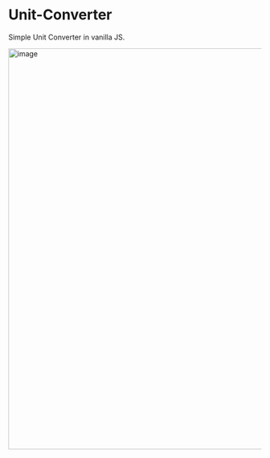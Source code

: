 # Unit-Converter

Simple Unit Converter in vanilla JS.

<img width="797" alt="image" src="https://github.com/hennasingh/Unit-Converter/assets/22836317/3a9dfb5c-8ff3-44e9-82c2-ae198aed24ea">
